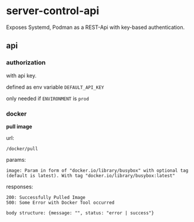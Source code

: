 # server-control-api

Exposes Systemd, Podman as a REST-Api with key-based authentication.

## api

### authorization

with api key. 

defined as env variable `DEFAULT_API_KEY`

only needed if `ENVIRONMENT` is `prod`

### docker

**pull image**

url:
```
/docker/pull
```

params:

```
image: Param in form of "docker.io/library/busybox" with optional tag (default is latest). With tag "docker.io/library/busybox:latest" 
```

responses:

```
200: Successfully Pulled Image
500: Some Error with Docker Tool occurred

body structure: {message: "", status: "error | success"}
```